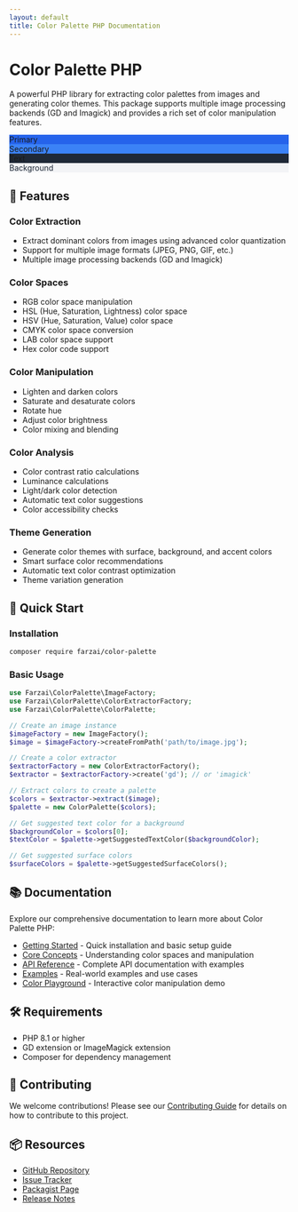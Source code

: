 ```yaml
---
layout: default
title: Color Palette PHP Documentation
---
```


# Color Palette PHP

A powerful PHP library for extracting color palettes from images and generating color themes. This package supports multiple image processing backends (GD and Imagick) and provides a rich set of color manipulation features.

<div class="color-example">
    <div class="color-swatch" style="background: #2563eb">Primary</div>
    <div class="color-swatch" style="background: #3b82f6">Secondary</div>
    <div class="color-swatch" style="background: #1f2937">Text</div>
    <div class="color-swatch" style="background: #f3f4f6; color: #1f2937">Background</div>
</div>

## 🎨 Features

### Color Extraction
- Extract dominant colors from images using advanced color quantization
- Support for multiple image formats (JPEG, PNG, GIF, etc.)
- Multiple image processing backends (GD and Imagick)

### Color Spaces
- RGB color space manipulation
- HSL (Hue, Saturation, Lightness) color space
- HSV (Hue, Saturation, Value) color space
- CMYK color space conversion
- LAB color space support
- Hex color code support

### Color Manipulation
- Lighten and darken colors
- Saturate and desaturate colors
- Rotate hue
- Adjust color brightness
- Color mixing and blending

### Color Analysis
- Color contrast ratio calculations
- Luminance calculations
- Light/dark color detection
- Automatic text color suggestions
- Color accessibility checks

### Theme Generation
- Generate color themes with surface, background, and accent colors
- Smart surface color recommendations
- Automatic text color contrast optimization
- Theme variation generation

## 🚀 Quick Start

### Installation

```bash
composer require farzai/color-palette
```

### Basic Usage

```php
use Farzai\ColorPalette\ImageFactory;
use Farzai\ColorPalette\ColorExtractorFactory;
use Farzai\ColorPalette\ColorPalette;

// Create an image instance
$imageFactory = new ImageFactory();
$image = $imageFactory->createFromPath('path/to/image.jpg');

// Create a color extractor
$extractorFactory = new ColorExtractorFactory();
$extractor = $extractorFactory->create('gd'); // or 'imagick'

// Extract colors to create a palette
$colors = $extractor->extract($image);
$palette = new ColorPalette($colors);

// Get suggested text color for a background
$backgroundColor = $colors[0];
$textColor = $palette->getSuggestedTextColor($backgroundColor);

// Get suggested surface colors
$surfaceColors = $palette->getSuggestedSurfaceColors();
```

## 📚 Documentation

Explore our comprehensive documentation to learn more about Color Palette PHP:

- [Getting Started](getting-started) - Quick installation and basic setup guide
- [Core Concepts](core-concepts) - Understanding color spaces and manipulation
- [API Reference](api) - Complete API documentation with examples
- [Examples](examples) - Real-world examples and use cases
- [Color Playground](playground) - Interactive color manipulation demo

## 🛠 Requirements

- PHP 8.1 or higher
- GD extension or ImageMagick extension
- Composer for dependency management

## 🤝 Contributing

We welcome contributions! Please see our [Contributing Guide](https://github.com/parsilver/color-palette-php/blob/main/CONTRIBUTING.md) for details on how to contribute to this project.

## 📦 Resources

- [GitHub Repository](https://github.com/parsilver/color-palette-php)
- [Issue Tracker](https://github.com/parsilver/color-palette-php/issues)
- [Packagist Page](https://packagist.org/packages/farzai/color-palette)
- [Release Notes](https://github.com/parsilver/color-palette-php/releases) 